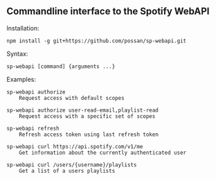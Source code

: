 Commandline interface to the Spotify WebAPI
-------------------------------------------

Installation:

	npm install -g git+https://github.com/possan/sp-webapi.git


Syntax:

	sp-webapi [command] {arguments ...}


Examples:

	sp-webapi authorize
		Request access with default scopes

	sp-webapi authorize user-read-email,playlist-read
		Request access with a specific set of scopes

	sp-webapi refresh
		Refresh access token using last refresh token

	sp-webapi curl https://api.spotify.com/v1/me
		Get information about the currently authenticated user

	sp-webapi curl /users/{username}/playlists
		Get a list of a users playlists

